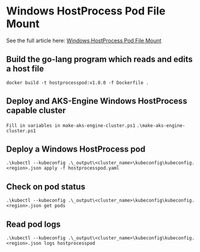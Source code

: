 # Windows HostProcess Pod File Mount

See the full article here: [Windows HostProcess Pod File Mount]()

## Build the go-lang program which reads and edits a host file
`docker build -t hostprocesspod:v1.0.0 -f Dockerfile .`

## Deploy and AKS-Engine Windows HostProcess capable cluster
`Fill in variables in make-aks-engine-cluster.ps1`
`.\make-aks-engine-cluster.ps1`

## Deploy a Windows HostProcess pod
`.\kubectl --kubeconfig .\_output\<cluster_name>\kubeconfig\kubeconfig.<region>.json apply -f hostprocesspod.yaml`

## Check on pod status
`.\kubectl --kubeconfig .\_output\<cluster_name>\kubeconfig\kubeconfig.<region>.json get pods`

## Read pod logs
`.\kubectl --kubeconfig .\_output\<cluster_name>\kubeconfig\kubeconfig.<region>.json logs hostprocesspod`
